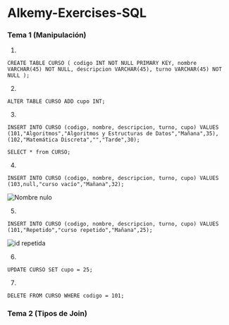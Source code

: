 # Alkemy-Exercises-SQL

### Tema 1 (Manipulación)

1.
`CREATE TABLE CURSO (
  codigo INT NOT NULL PRIMARY KEY,
  nombre VARCHAR(45) NOT NULL,
  descripcion VARCHAR(45),
  turno VARCHAR(45) NOT NULL
);`

2.
`ALTER TABLE CURSO ADD cupo INT;`

3.
`INSERT INTO CURSO (codigo, nombre, descripcion, turno, cupo)
VALUES 
(101,"Algoritmos","Algoritmos y Estructuras de Datos","Mañana",35),
(102,"Matemática Discreta","","Tarde",30);`

`SELECT * from CURSO;`

4.
`INSERT INTO CURSO (codigo, nombre, descripcion, turno, cupo)
VALUES (103,null,"curso vacío","Mañana",32);`

![Nombre nulo](https://user-images.githubusercontent.com/77683363/144724136-f76bd906-ab90-436f-98c7-f1f0439eab9b.png)

5.
`INSERT INTO CURSO (codigo, nombre, descripcion, turno, cupo)
VALUES (101,"Repetido","curso repetido","Mañana",25);`

![id repetida](https://user-images.githubusercontent.com/77683363/144724142-deb9ceaf-854e-4c0b-8676-7916399675af.png)

6.
`UPDATE CURSO SET cupo = 25;`

7.
`DELETE FROM CURSO WHERE codigo = 101;`

### Tema 2 (Tipos de Join)


